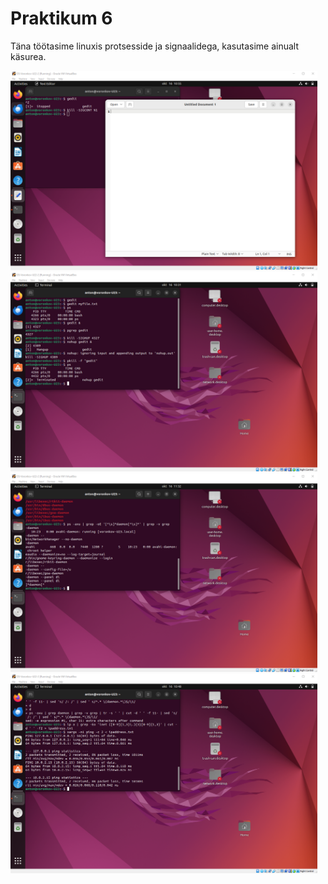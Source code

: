 # Praktikum 6
Täna töötasime linuxis protsesside ja signaalidega, kasutasime ainualt käsurea.

<img width="491" alt="OS23_lab1a" src="https://github.com/Voronkov2004/UT-Operatsioon/blob/main/OS-praks_6.1.png?raw=true">
<img width="491" alt="OS23_lab1a" src="https://github.com/Voronkov2004/UT-Operatsioon/blob/main/OS-praks_6.2.png?raw=true">
<img width="491" alt="OS23_lab1a" src="https://github.com/Voronkov2004/UT-Operatsioon/blob/main/OS-praks_6.3.png?raw=true">
<img width="491" alt="OS23_lab1a" src="https://github.com/Voronkov2004/UT-Operatsioon/blob/main/OS-praks_6.4.png?raw=true">
